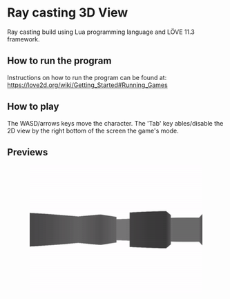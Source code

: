 # Ray casting 3D View
Ray casting build using Lua programming language and LÖVE 11.3 framework.

## How to run the program
Instructions on how to run the program can be found at: https://love2d.org/wiki/Getting_Started#Running_Games

## How to play
The WASD/arrows keys move the character. The 'Tab' key ables/disable the 2D view by the right bottom of the screen the game's mode.

## Previews
<p align="center">
  <img src="https://github.com/MatheusCod/Ray_casting_3D_View/blob/master/preview.gif" width="400" height="300">
</p>
